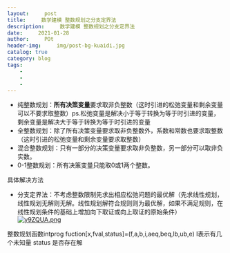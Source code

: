 ```yaml
---  
layout:     post
title:     数学建模 整数规划之分支定界法
description:     数学建模 整数规划之分支定界法
date:     2021-01-28
author:     POt
header-img:     img/post-bg-kuaidi.jpg
catalog: true
category: blog
tags:     
    -   
    -   
    -   
---  
```


* 纯整数规划：**所有决策变量**要求取非负整数（这时引进的松弛变量和剩余变量可以不要求取整数）ps.松弛变量是解决小于等于转换为等于时引进的变量，剩余变量是解决大于等于转换为等于时引进的变量
* 全整数规划：除了所有决策变量要求取非负整数外，系数和常数也要求取整数（这时引进的松弛变量和剩余变量要求取整数）
* 混合整数规划：只有一部分的决策变量要求取非负整数，另一部分可以取非负实数。
* 0-1整数规划：所有决策变量只能取0或1两个整数。

具体解决方法
  * 分支定界法：不考虑整数限制先求出相应松弛问题的最优解（先求线性规划，线性规划无解则无解。线性规划解符合规则则为最优解，如果不满足规则，在线性规划条件的基础上增加向下取证或向上取证的原始条件）
    [![y9ZQUA.png](https://s3.ax1x.com/2021/01/28/y9ZQUA.png)](https://imgchr.com/i/y9ZQUA)

整数规划函数intprog fuction[x,fval,status]=(f,a,b,i,aeq,beq,lb,ub,e) I表示有几个未知量 status 是否存在解
  
    
